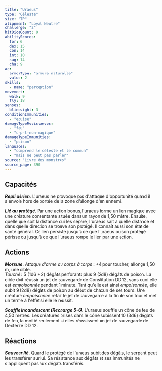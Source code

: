 ```yaml
---
title: "Uraeus"
type: "Céleste"
size: "TP"
alignment: "Loyal Neutre"
challenge: "2"
hitDiceCount: 9
abilityScores:
  for: 6
  dex: 15
  con: 14
  int: 10
  sag: 14
  cha: 9
ac:
  armorType: "armure naturelle"
  value: 2
skills:
  - name: "perception"
movement:
  walk: 9
  fly: 18
senses:
  blindsight: 3
conditionImmunities:
  - "epuise"
damageTypeResistances:
  - "feu"
  - "c-p-t-non-magique"
damageTypeImmunities:
  - "poison"
languages:
  - "comprend le céleste et le commun"
  - "mais ne peut pas parler"
source: "Livre des monstres"
source_page: 390
---
```

## Capacités
_**Repli aérien**_. L'uraeus ne provoque pas d'attaque d'opportunité quand il s'envole hors de portée de la zone d'allonge d'un ennemi.

_**Lié au protégé**_. Par une action bonus, l'uraeus forme un lien magique avec une créature consentante située dans un rayon de 1,50 mètre. Ensuite, quelle que soit la distance qui les sépare, l'uraeus sait à quelle distance et dans quelle direction se trouve son protégé. Il connaît aussi son état de santé général. Ce lien persiste jusqu'à ce que l'uraeus ou son protégé périsse ou jusqu'à ce que l'uraeus rompe le lien par une action.

## Actions
_**Morsure**_. _Attaque d'arme au corps à corps_ : +4 pour toucher, allonge 1,50 m, une cible.  
_Touché_ : 5 (1d6 + 2) dégâts perforants plus 9 (2d8) dégâts de poison. La cible doit réussir un jet de sauvegarde de Constitution DD 12, sans quoi elle est _empoisonnée_ pendant 1 minute. Tant qu'elle est ainsi _empoisonnée_, elle subit 9 (2d8) dégâts de poison au début de chacun de ses tours. Une créature _empoisonnée_ refait le jet de sauvegarde à la fin de son tour et met un terme à l'effet si elle le réussit.

_**Souffle incandescent (Recharge 5-6)**_. L'uraeus souffle un cône de feu de 4,50 mètres. Les créatures prises dans le cône subissent 10 (3d6) dégâts de feu, la moitié seulement si elles réussissent un jet de sauvegarde de Dextérité DD 12.

## Réactions
_**Sauveur lié**_. Quand le protégé de l'uraeus subit des dégâts, le serpent peut les transférer sur lui. Sa résistance aux dégâts et ses immunités ne s'appliquent pas aux dégâts transférés.
